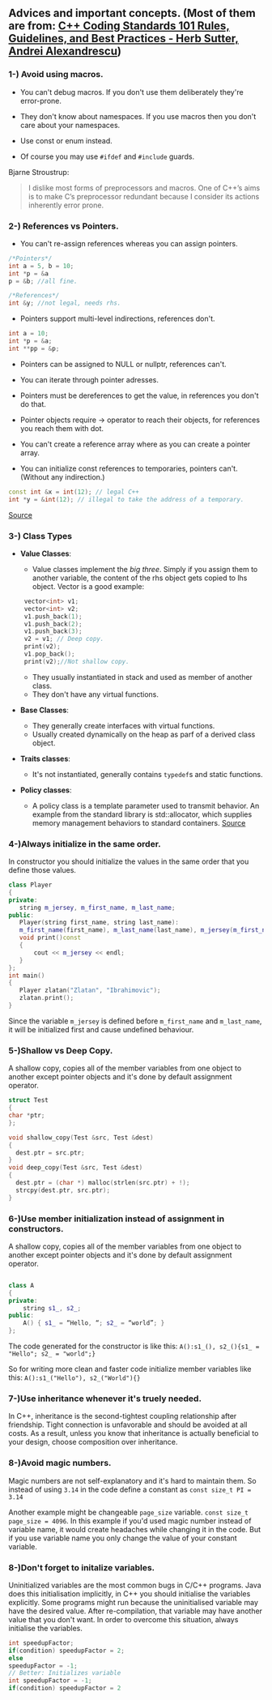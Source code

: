 

## Advices and important concepts. (Most of them are from: [C++ Coding Standards 101 Rules, Guidelines, and Best Practices - Herb Sutter, Andrei Alexandrescu](https://books.google.com.tr/books/about/C++_Coding_Standards.html?id=mmjVIC6WolgC&printsec=frontcover&source=kp_read_button&hl=en&redir_esc=y#v=onepage&q&f=false))

### 1-) Avoid using macros.

  - You can't debug macros. If you don't use them deliberately they're error-prone.
  
  - They don't know about namespaces. If you use macros then you don't care about your namespaces.
  
  - Use const or enum instead. 
  - Of course you may use ```#ifdef``` and ```#include``` guards.

  
  Bjarne Stroustrup:
  
  
> I dislike most forms of preprocessors and macros. One of C++’s aims is to make C’s preprocessor redundant because I consider its actions inherently error prone.


### 2-) References vs Pointers.

- You can't re-assign references whereas you can assign pointers.

``` c++
/*Pointers*/ 
int a = 5, b = 10;
int *p = &a 
p = &b; //all fine.

/*References*/
int &y; //not legal, needs rhs.
```

- Pointers support multi-level indirections, references don't.

``` c++
int a = 10;
int *p = &a;
int **pp = &p;
```

- Pointers can be assigned to NULL or nullptr, references can't.

- You can iterate through pointer adresses.
- Pointers must be dereferences to get the value, in references you don't do that.
- Pointer objects require -> operator to reach their objects, for references you reach them with dot.
- You can't create a reference array where as you can create a pointer array.
- You can initialize const references to temporaries, pointers can't. (Without any indirection.)
 ``` c++
const int &x = int(12); // legal C++
int *y = &int(12); // illegal to take the address of a temporary.
```
[Source](https://stackoverflow.com/questions/57483/what-are-the-differences-between-a-pointer-variable-and-a-reference-variable-in?page=1&tab=oldest#tab-top)


 ### 3-) Class Types
 
 
 - **Value Classes**:
    - Value classes implement the *big three*. Simply if you assign them to another variable, the content of the rhs object gets copied to lhs object. Vector is a good example:
   ``` c++
    vector<int> v1;
    vector<int> v2;
    v1.push_back(1);
    v1.push_back(2);
    v1.push_back(3);
    v2 = v1; // Deep copy.
    print(v2);
    v1.pop_back();
    print(v2);//Not shallow copy.
    ```

    - They usually instantiated in stack and used as member of another class. 
    - They don't have any virtual functions.
  - **Base Classes**:
      - They generally create interfaces with virtual functions.
      - Usually created dynamically on the heap as parf of a derived class object.
  - **Traits classes**:
      - It's not instantiated, generally contains ```typedef```s and static functions.
      
   - **Policy classes**:
      - A policy class is a template parameter used to transmit behavior. An example from the standard library is std::allocator, which supplies memory management behaviors to standard containers. [Source](https://www.boost.org/community/generic_programming.html#policy)
 
 ### 4-)Always initialize in the same order.
 
 In constructor you should initialize the values in the same order that you define those values. 
 ``` c++
class Player
{
private:
    string m_jersey, m_first_name, m_last_name;
public:
    Player(string first_name, string last_name):
    m_first_name(first_name), m_last_name(last_name), m_jersey(m_first_name + " 9 " + m_last_name){};
    void print()const
    {
        cout << m_jersey << endl;
    }
};
int main()
{
    Player zlatan("Zlatan", "Ibrahimovic");
    zlatan.print();
}
```

Since the variable ```m_jersey``` is defined before ```m_first_name``` and ```m_last_name```, it will be initialized first and cause undefined behaviour.

 ### 5-)Shallow vs Deep Copy.
 
 A shallow copy, copies all of the member variables from one object to another except pointer objects and it's done by default assignment operator.
  ``` c++
  struct Test
  {
  char *ptr;
  };
  
  void shallow_copy(Test &src, Test &dest)
  {
    dest.ptr = src.ptr;
  }
  void deep_copy(Test &src, Test &dest)
  {
    dest.ptr = (char *) malloc(strlen(src.ptr) + !);
    strcpy(dest.ptr, src.ptr);
  }
  ```
 ### 6-)Use member initialization instead of assignment in constructors.
 
 A shallow copy, copies all of the member variables from one object to another except pointer objects and it's done by default assignment operator.
  ``` c++
  
  class A 
  {
  private:
      string s1_, s2_;
  public:
      A() { s1_ = “Hello, “; s2_ = “world”; } 
  };
  ```
  
  The code generated for the constructor is like this:   ```A():s1_(), s2_(){s1_ = "Hello"; s2_ = "world";} ``` 
  
  So for writing more clean and faster code initialize member variables like this: ```A():s1_("Hello"), s2_("World"){} ```
 

 ### 7-)Use inheritance whenever it's truely needed.
In C++, inheritance is the second-tightest coupling relationship after friendship. Tight connection is unfavorable and should be avoided at all costs. As a result, unless you know that inheritance is actually beneficial to your design, choose composition over inheritance.

 ### 8-)Avoid magic numbers.
 Magic numbers are not self-explanatory and it's hard to maintain them. So instead of using ```3.14``` in the code define a constant as ```const size_t PI = 3.14``` 
 
 Another example might be changeable ```page_size``` variable. ```const size_t page_size = 4096```. In this example if you'd used magic number instead of variable name, it would create headaches while changing it in the code. But if you use variable name you only change the value of your constant variable.
 
  ### 8-)Don't forget to initalize variables.
  Uninitialized variables are the most common bugs in C/C++ programs. Java does this initialisation implicitly, in C++ you should initialise the variables explicitly. Some programs might run because the uninitialised variable may have the desired value. After re-compilation, that variable may have another value that you don't want. In order to overcome this situation, always initialise the variables.
  ``` C++
int speedupFactor;
if(condition) speedupFactor = 2;
else
  speedupFactor = -1;
// Better: Initializes variable
int speedupFactor = -1;
if(condition) speedupFactor = 2
```
